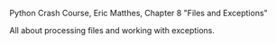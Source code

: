 

Python Crash Course, Eric Matthes, Chapter 8 "Files and Exceptions"

All about processing files and working with exceptions.
